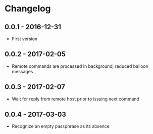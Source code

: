 # Changelog

## 0.0.1 - 2016-12-31

- First version

## 0.0.2 - 2017-02-05

- Remote commands are processed in background; reduced balloon messages

## 0.0.3 - 2017-02-07

- Wait for reply from remote host prior to issuing next command

## 0.0.4 - 2017-03-03

- Recognize an empty passphrase as its absence